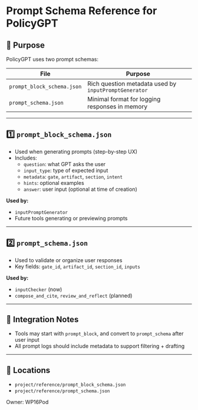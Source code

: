 # Prompt Schema Reference for PolicyGPT

## 📌 Purpose
PolicyGPT uses two prompt schemas:

| File | Purpose |
|------|---------|
| `prompt_block_schema.json` | Rich question metadata used by `inputPromptGenerator` |
| `prompt_schema.json` | Minimal format for logging responses in memory |

---

## 1️⃣ `prompt_block_schema.json`
- Used when generating prompts (step-by-step UX)
- Includes:
  - `question`: what GPT asks the user
  - `input_type`: type of expected input
  - `metadata`: `gate`, `artifact`, `section`, `intent`
  - `hints`: optional examples
  - `answer`: user input (optional at time of creation)

**Used by:**
- `inputPromptGenerator`
- Future tools generating or previewing prompts

---

## 2️⃣ `prompt_schema.json`
- Used to validate or organize user responses
- Key fields: `gate_id`, `artifact_id`, `section_id`, `inputs`

**Used by:**
- `inputChecker` (now)
- `compose_and_cite`, `review_and_reflect` (planned)

---

## 🧠 Integration Notes
- Tools may start with `prompt_block`, and convert to `prompt_schema` after user input
- All prompt logs should include metadata to support filtering + drafting

---

## 📂 Locations
- `project/reference/prompt_block_schema.json`
- `project/reference/prompt_schema.json`

Owner: WP16Pod